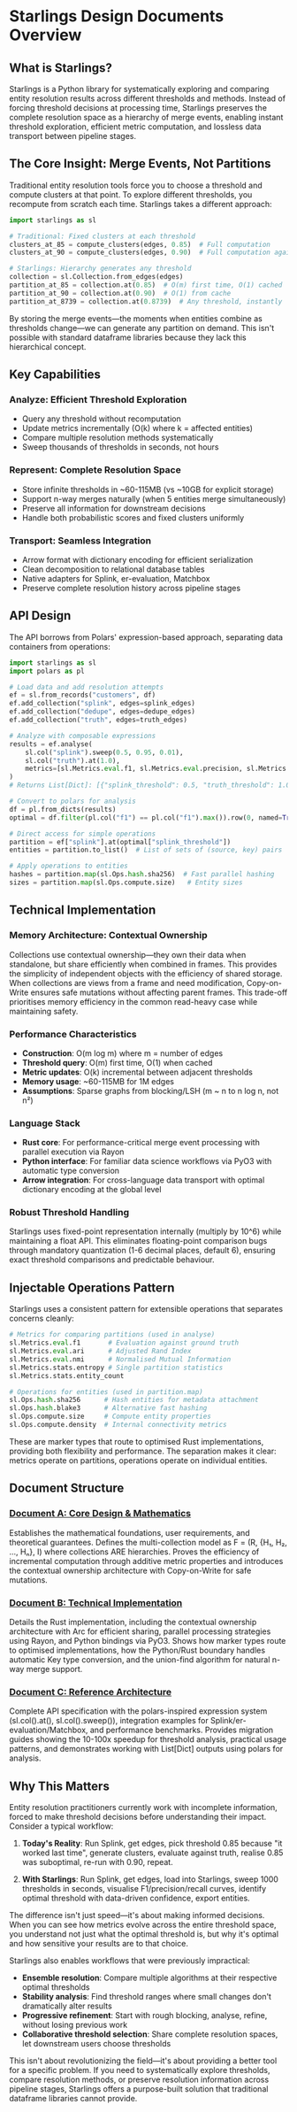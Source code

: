 # Starlings Design Documents Overview

## What is Starlings?

Starlings is a Python library for systematically exploring and comparing entity resolution results across different thresholds and methods. Instead of forcing threshold decisions at processing time, Starlings preserves the complete resolution space as a hierarchy of merge events, enabling instant threshold exploration, efficient metric computation, and lossless data transport between pipeline stages.

## The Core Insight: Merge Events, Not Partitions

Traditional entity resolution tools force you to choose a threshold and compute clusters at that point. To explore different thresholds, you recompute from scratch each time. Starlings takes a different approach:

```python
import starlings as sl

# Traditional: Fixed clusters at each threshold
clusters_at_85 = compute_clusters(edges, 0.85)  # Full computation
clusters_at_90 = compute_clusters(edges, 0.90)  # Full computation again

# Starlings: Hierarchy generates any threshold
collection = sl.Collection.from_edges(edges)
partition_at_85 = collection.at(0.85)  # O(m) first time, O(1) cached
partition_at_90 = collection.at(0.90)  # O(1) from cache
partition_at_8739 = collection.at(0.8739)  # Any threshold, instantly
```

By storing the merge events—the moments when entities combine as thresholds change—we can generate any partition on demand. This isn't possible with standard dataframe libraries because they lack this hierarchical concept.

## Key Capabilities

### Analyze: Efficient Threshold Exploration
- Query any threshold without recomputation
- Update metrics incrementally (O(k) where k = affected entities)
- Compare multiple resolution methods systematically
- Sweep thousands of thresholds in seconds, not hours

### Represent: Complete Resolution Space
- Store infinite thresholds in ~60-115MB (vs ~10GB for explicit storage)
- Support n-way merges naturally (when 5 entities merge simultaneously)
- Preserve all information for downstream decisions
- Handle both probabilistic scores and fixed clusters uniformly

### Transport: Seamless Integration
- Arrow format with dictionary encoding for efficient serialization
- Clean decomposition to relational database tables
- Native adapters for Splink, er-evaluation, Matchbox
- Preserve complete resolution history across pipeline stages

## API Design

The API borrows from Polars' expression-based approach, separating data containers from operations:

```python
import starlings as sl
import polars as pl

# Load data and add resolution attempts
ef = sl.from_records("customers", df)
ef.add_collection("splink", edges=splink_edges)
ef.add_collection("dedupe", edges=dedupe_edges)
ef.add_collection("truth", edges=truth_edges)

# Analyze with composable expressions
results = ef.analyse(
    sl.col("splink").sweep(0.5, 0.95, 0.01),
    sl.col("truth").at(1.0),
    metrics=[sl.Metrics.eval.f1, sl.Metrics.eval.precision, sl.Metrics.eval.recall]
)
# Returns List[Dict]: [{"splink_threshold": 0.5, "truth_threshold": 1.0, "f1": 0.72, ...}, ...]

# Convert to polars for analysis
df = pl.from_dicts(results)
optimal = df.filter(pl.col("f1") == pl.col("f1").max()).row(0, named=True)

# Direct access for simple operations
partition = ef["splink"].at(optimal["splink_threshold"])
entities = partition.to_list()  # List of sets of (source, key) pairs

# Apply operations to entities
hashes = partition.map(sl.Ops.hash.sha256)  # Fast parallel hashing
sizes = partition.map(sl.Ops.compute.size)   # Entity sizes
```

## Technical Implementation

### Memory Architecture: Contextual Ownership
Collections use contextual ownership—they own their data when standalone, but share efficiently when combined in frames. This provides the simplicity of independent objects with the efficiency of shared storage. When collections are views from a frame and need modification, Copy-on-Write ensures safe mutations without affecting parent frames. This trade-off prioritises memory efficiency in the common read-heavy case while maintaining safety.

### Performance Characteristics
- **Construction**: O(m log m) where m = number of edges
- **Threshold query**: O(m) first time, O(1) when cached
- **Metric updates**: O(k) incremental between adjacent thresholds
- **Memory usage**: ~60-115MB for 1M edges
- **Assumptions**: Sparse graphs from blocking/LSH (m ~ n to n log n, not n²)

### Language Stack
- **Rust core**: For performance-critical merge event processing with parallel execution via Rayon
- **Python interface**: For familiar data science workflows via PyO3 with automatic type conversion
- **Arrow integration**: For cross-language data transport with optimal dictionary encoding at the global level

### Robust Threshold Handling
Starlings uses fixed-point representation internally (multiply by 10^6) while maintaining a float API. This eliminates floating-point comparison bugs through mandatory quantization (1-6 decimal places, default 6), ensuring exact threshold comparisons and predictable behaviour.

## Injectable Operations Pattern

Starlings uses a consistent pattern for extensible operations that separates concerns cleanly:

```python
# Metrics for comparing partitions (used in analyse)
sl.Metrics.eval.f1       # Evaluation against ground truth
sl.Metrics.eval.ari      # Adjusted Rand Index
sl.Metrics.eval.nmi      # Normalised Mutual Information
sl.Metrics.stats.entropy # Single partition statistics
sl.Metrics.stats.entity_count

# Operations for entities (used in partition.map)
sl.Ops.hash.sha256      # Hash entities for metadata attachment
sl.Ops.hash.blake3      # Alternative fast hashing
sl.Ops.compute.size     # Compute entity properties
sl.Ops.compute.density  # Internal connectivity metrics
```

These are marker types that route to optimised Rust implementations, providing both flexibility and performance. The separation makes it clear: metrics operate on partitions, operations operate on individual entities.

## Document Structure

### [Document A: Core Design & Mathematics](foundations.md)
Establishes the mathematical foundations, user requirements, and theoretical guarantees. Defines the multi-collection model as F = (R, {H₁, H₂, ..., Hₙ}, I) where collections ARE hierarchies. Proves the efficiency of incremental computation through additive metric properties and introduces the contextual ownership architecture with Copy-on-Write for safe mutations.

### [Document B: Technical Implementation](implementation.md)
Details the Rust implementation, including the contextual ownership architecture with Arc<DataContext> for efficient sharing, parallel processing strategies using Rayon, and Python bindings via PyO3. Shows how marker types route to optimised implementations, how the Python/Rust boundary handles automatic Key type conversion, and the union-find algorithm for natural n-way merge support.

### [Document C: Reference Architecture](reference.md)
Complete API specification with the polars-inspired expression system (sl.col().at(), sl.col().sweep()), integration examples for Splink/er-evaluation/Matchbox, and performance benchmarks. Provides migration guides showing the 10-100x speedup for threshold analysis, practical usage patterns, and demonstrates working with List[Dict] outputs using polars for analysis.

## Why This Matters

Entity resolution practitioners currently work with incomplete information, forced to make threshold decisions before understanding their impact. Consider a typical workflow:

1. **Today's Reality**: Run Splink, get edges, pick threshold 0.85 because "it worked last time", generate clusters, evaluate against truth, realise 0.85 was suboptimal, re-run with 0.90, repeat.

2. **With Starlings**: Run Splink, get edges, load into Starlings, sweep 1000 thresholds in seconds, visualise F1/precision/recall curves, identify optimal threshold with data-driven confidence, export entities.

The difference isn't just speed—it's about making informed decisions. When you can see how metrics evolve across the entire threshold space, you understand not just what the optimal threshold is, but why it's optimal and how sensitive your results are to that choice.

Starlings also enables workflows that were previously impractical:
- **Ensemble resolution**: Compare multiple algorithms at their respective optimal thresholds
- **Stability analysis**: Find threshold ranges where small changes don't dramatically alter results  
- **Progressive refinement**: Start with rough blocking, analyse, refine, without losing previous work
- **Collaborative threshold selection**: Share complete resolution spaces, let downstream users choose thresholds

This isn't about revolutionizing the field—it's about providing a better tool for a specific problem. If you need to systematically explore thresholds, compare resolution methods, or preserve resolution information across pipeline stages, Starlings offers a purpose-built solution that traditional dataframe libraries cannot provide.
